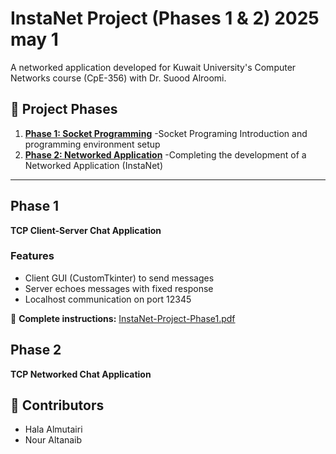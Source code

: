# InstaNet Project (Phases 1 & 2) 2025 may 1

A networked application developed for Kuwait University's Computer Networks course (CpE-356) with Dr. Suood Alroomi.

## 🔄 Project Phases
1. **[Phase 1: Socket Programming](#phase-1)** -Socket Programing Introduction and programming environment setup 
2. **[Phase 2: Networked Application](#phase-2)** -Completing the development of a Networked Application (InstaNet)

---

## Phase 1
**TCP Client-Server Chat Application**  


### Features
- Client GUI (CustomTkinter) to send messages
- Server echoes messages with fixed response
- Localhost communication on port 12345

📄 **Complete instructions:** [InstaNet-Project-Phase1.pdf](InstaNet-Project-Phase1.pdf)


## Phase 2
**TCP Networked Chat Application**  

## 👥 Contributors
- Hala Almutairi
- Nour Altanaib
